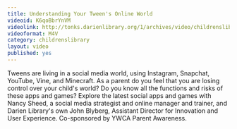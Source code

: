 ```yaml
---
title: Understanding Your Tween's Online World
videoid: K6qoBbrYnVM
videolink: http://tonks.darienlibrary.org/1/archives/video/childrenslibrary/20140121_tween_online_sml.m4v
videoformat: M4V
category: childrenslibrary
layout: video
published: yes
---
```


Tweens are living in a social media world, using Instagram, Snapchat, YouTube, Vine, and Minecraft. As a parent do you feel that you are losing control over your child's world? Do you know all the functions and risks of these apps and games? Explore the latest social apps and games with Nancy Sheed, a social media strategist and online manager and trainer, and Darien Library's own John Blyberg, Assistant Director for Innovation and User Experience. Co-sponsored by YWCA Parent Awareness.
